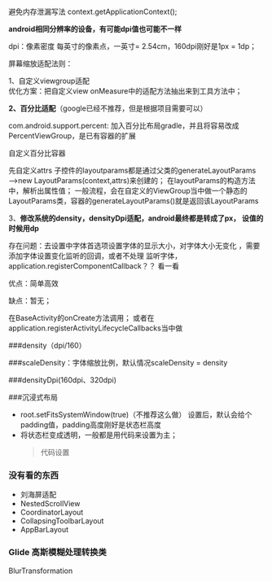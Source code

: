 ###
避免内存泄漏写法
context.getApplicationContext();

**android相同分辨率的设备，有可能dpi值也可能不一样**

dpi：像素密度   每英寸的像素点，一英寸= 2.54cm，160dpi刚好是1px = 1dp； 

屏幕缩放适配法则：

1、自定义viewgroup适配</br>
优化方案：把自定义view onMeasure中的适配方法抽出来到工具方法中；

**2、百分比适配**（google已经不推荐，但是根据项目需要可以）

com.android.support.percent: 加入百分比布局gradle，并且将容易改成PercentViewGroup，是已有容器的扩展

自定义百分比容器

先自定义attrs
子控件的layoutparams都是通过父类的generateLayoutParams——>new LayoutParams(context,attrs)来创建的； 在layoutParams的构造方法中，解析出属性值； 一般流程，会在自定义的ViewGroup当中做一个静态的LayoutParams类，容器的generateLayoutParams()就是返回该LayoutParams

3、**修改系统的density，densityDpi适配，android最终都是转成了px，
设值的时候用dp**

存在问题：去设置中字体首选项设置字体的显示大小，对字体大小无变化
，需要 添加字体设置变化监听的回调，或者不处理
监听字体，application.registerComponentCallback？？
看一看

优点：简单高效

缺点：暂无；

在BaseActivity的onCreate方法调用； 或者在application.registerActivityLifecycleCallbacks当中做


###density（dpi/160）


###scaleDensity：字体缩放比例，默认情况scaleDensity = density

###densityDpi(160dpi、320dpi)


###沉浸式布局
* root.setFitsSystemWindow(true)（不推荐这么做） 设置后，默认会给个padding值，padding高度刚好是状态栏高度
* 将状态栏变成透明，一般都是用代码来设置为主；
	> 代码设置



### 没有看的东西
* 刘海屏适配
* NestedScrollView
* CoordinatorLayout
* CollapsingToolbarLayout
* AppBarLayout

### Glide 高斯模糊处理转换类
BlurTransformation